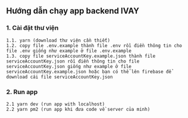 ## Hướng dẫn chạy app backend IVAY


### 1. Cài đặt thư viện
    1.1. yarn (download thư viện cần thiết)
    1.2. copy file .env.example thành file .env rồi điền thông tin cho file .env giống như example ở file .env.example
    1.3. copy file serviceAccountKey.example.json thành file serviceAccountKey.json rồi điền thông tin cho file serviceAccountKey.json giống như example ở file serviceAccountKey.example.json hoặc bạn có thể lên firebase để download cái file serviceAccountKey.json
### 2. Run app
    2.1 yarn dev (run app with localhost)
    2.2 yarn pm2 (run app khi đưa code về server của minh)